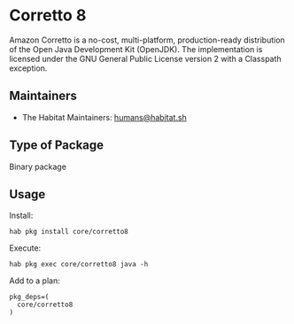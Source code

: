 # Corretto 8

Amazon Corretto is a no-cost, multi-platform, production-ready distribution of the Open Java Development Kit (OpenJDK). The implementation is licensed under the GNU General Public License version 2 with a Classpath exception.

## Maintainers

* The Habitat Maintainers: <humans@habitat.sh>

## Type of Package

Binary package

## Usage

Install:
```
hab pkg install core/corretto8
```

Execute:
```
hab pkg exec core/corretto8 java -h
```

Add to a plan:
```
pkg_deps=(
  core/corretto8
)
```
